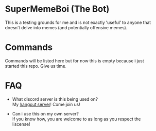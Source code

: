 # SuperMemeBoi (The Bot)
This is a testing grounds for me and is not exactly 'useful' to anyone that doesn't delve into memes (and potentially offensive memes).






# Commands
Commands will be listed here but for now this is empty because i just started this repo. Give us time.






# FAQ
* What discord server is this being used on?  
My [hangout server][1]! Come join us!

* Can i use this on my own server?  
If you know how, you are welcome to as long as you respect the liscense!

[1]: http://stebulous.xyz/discord
